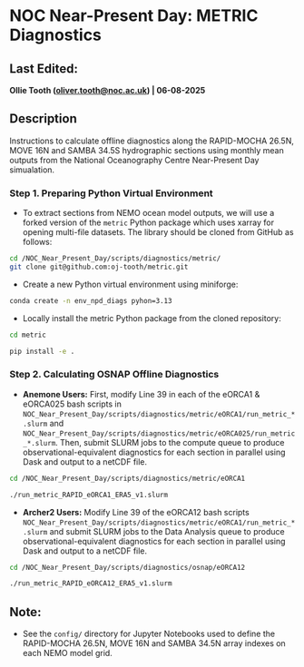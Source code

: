 # NOC Near-Present Day: METRIC Diagnostics

## Last Edited:
**Ollie Tooth (oliver.tooth@noc.ac.uk) |  06-08-2025**

## Description
Instructions to calculate offline diagnostics along the RAPID-MOCHA 26.5N, MOVE 16N and SAMBA 34.5S hydrographic sections using monthly mean outputs from the National Oceanography Centre Near-Present Day simualation.

### Step 1. Preparing Python Virtual Environment

- To extract sections from NEMO ocean model outputs, we will use a forked version of the `metric` Python package which uses xarray for opening multi-file datasets. The library should be cloned from GitHub as follows:

```bash
cd /NOC_Near_Present_Day/scripts/diagnostics/metric/
git clone git@github.com:oj-tooth/metric.git
```

- Create a new Python virtual environment using miniforge:

```bash
conda create -n env_npd_diags pyhon=3.13
```

- Locally install the metric Python package from the cloned repository:

```bash
cd metric

pip install -e .
```

### Step 2. Calculating OSNAP Offline Diagnostics

- **Anemone Users:** First, modify Line 39 in each of the eORCA1 & eORCA025 bash scripts in `NOC_Near_Present_Day/scripts/diagnostics/metric/eORCA1/run_metric_*.slurm` and `NOC_Near_Present_Day/scripts/diagnostics/metric/eORCA025/run_metric_*.slurm`. Then, submit SLURM jobs to the compute queue to produce observational-equivalent diagnostics for each section in parallel using Dask and output to a netCDF file.

```bash
cd /NOC_Near_Present_Day/scripts/diagnostics/metric/eORCA1

./run_metric_RAPID_eORCA1_ERA5_v1.slurm
```

- **Archer2 Users:** Modify Line 39 of the eORCA12 bash scripts `NOC_Near_Present_Day/scripts/diagnostics/metric/eORCA1/run_metric_*.slurm` and submit SLURM jobs to the Data Analysis queue to produce observational-equivalent diagnostics for each section in parallel using Dask and output to a netCDF file.

```bash
cd /NOC_Near_Present_Day/scripts/diagnostics/osnap/eORCA12

./run_metric_RAPID_eORCA12_ERA5_v1.slurm
```

## Note:

- See the `config/` directory for Jupyter Notebooks used to define the RAPID-MOCHA 26.5N, MOVE 16N and SAMBA 34.5N array indexes on each NEMO model grid.